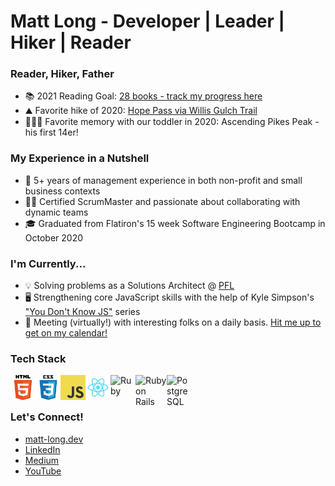 # Matt Long - Developer | Leader | Hiker | Reader

### Reader, Hiker, Father
* 📚 2021 Reading Goal: [28 books - track my progress here](https://www.goodreads.com/user_challenges/26788992)
* ⛰️ Favorite hike of 2020: [Hope Pass via Willis Gulch Trail](https://www.alltrails.com/trail/us/colorado/hope-pass-via-willis-gulch-trail)
* 👨‍👩‍👦 Favorite memory with our toddler in 2020: Ascending Pikes Peak - his first 14er!

### My Experience in a Nutshell
* 🏢 5+ years of management experience in both non-profit and small business contexts
* 👨‍💻 Certified ScrumMaster and passionate about collaborating with dynamic teams
* 🎓 Graduated from Flatiron's 15 week Software Engineering Bootcamp in October 2020

### I'm Currently...
* 💡 Solving problems as a Solutions Architect @ [PFL](https://www.pfl.com/)
* 🖥️ Strengthening core JavaScript skills with the help of Kyle Simpson's ["You Don't Know JS"](https://www.goodreads.com/series/139311-you-don-t-know-js) series
* 📅 Meeting (virtually!) with interesting folks on a daily basis. [Hit me up to get on my calendar!](https://www.linkedin.com/in/mattlong34/)

### Tech Stack

<img align="left" alt="HTML5" width="40px" src="https://raw.githubusercontent.com/github/explore/80688e429a7d4ef2fca1e82350fe8e3517d3494d/topics/html/html.png" />

<img align="left" alt="CSS3" width="40px" src="https://raw.githubusercontent.com/github/explore/80688e429a7d4ef2fca1e82350fe8e3517d3494d/topics/css/css.png" />

<img align="left" alt="JavaScript" width="40px" src="https://raw.githubusercontent.com/github/explore/80688e429a7d4ef2fca1e82350fe8e3517d3494d/topics/javascript/javascript.png" />

<img align="left" alt="React" width="40px" src="https://raw.githubusercontent.com/github/explore/80688e429a7d4ef2fca1e82350fe8e3517d3494d/topics/react/react.png" />

<img align="left" alt="Ruby" width="40px" src="https://cdn.freebiesupply.com/logos/large/2x/ruby-logo-png-transparent.png" />

<img align="left" alt="Ruby on Rails" width="50px" src="https://upload.wikimedia.org/wikipedia/commons/thumb/6/62/Ruby_On_Rails_Logo.svg/1200px-Ruby_On_Rails_Logo.svg.png" />

<img align="left" alt="PostgreSQL" width="40px" src="https://www.myintervals.com/blog/wp-content/uploads/2011/12/postgresql-logo1.png" />

<br/>
<br/>

### Let's Connect!
* [matt-long.dev](https://matt-long.dev/)
* [LinkedIn](https://www.linkedin.com/in/mattlong34/)
* [Medium](https://mattlong34.medium.com/)
* [YouTube](https://www.youtube.com/watch?v=84NLZITi864&list=PLrKrG671rcSPrIJQVRT_TqS7gknxERwyq&index=1&t=1s)

